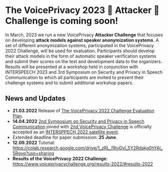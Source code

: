 # The VoicePrivacy 2023 🌟 Attacker 🌟 Challenge is coming soon! #

In March, 2023 we run a new VoicePrivacy **Attacker Challenge** that focuses on  developing  **attack models against speaker anonymization systems**.
A set of different anonymization systems, participated in the  VoicePrivacy 2022 Challenge, will be used for evaluation.
Participants should develop their attack models in the form of automatic speaker verification systems and submit their scores on the test and development data to the organizers. Results will be presented at a workshop held in conjunction with INTERSPEECH 2023 and 3rd Symposium on Security and Privacy in Speech Communication to which all participants are invited to present their challenge systems and to submit additional workshop papers.


## News and Updates ##

-  **21.03.2022** Release of [The VoicePrivacy 2022 Challenge Evaluation Plan](https://www.voiceprivacychallenge.org/vp2020/docs/VoicePrivacy_2022_Eval_Plan_v1.0.pdf). 
-  **14.04.2022** [2nd Symposium on Security and Privacy in Speech Communication](https://symposium2022.spsc-sig.org/) joined with [2nd VoicePrivacy Challenge](https://www.voiceprivacychallenge.org/) is officially accepted as an [INTERSPPECH 2022 satellite event](https://interspeech2022.org/program/satellite.php).
-  Extended deadline for paper submission: **25 June**.
-  **12.09.2022** Tutorial: https://colab.research.google.com/drive/1_zRL_f9iyDvl_5Y2Rdakg0hYAl_5Rgyq?usp=sharing
-  **Results of the VoicePrivacy 2022 Challenge**: https://www.voiceprivacychallenge.org/results-2022/#results-2022


<!--
**Voice-Privacy-Challenge/Voice-Privacy-Challenge** is a ✨ _special_ ✨ repository because its `README.md` (this file) appears on your GitHub profile.
